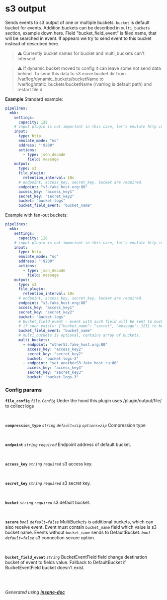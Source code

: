 # s3 output
Sends events to s3 output of one or multiple buckets.
`bucket` is default bucket for events. Addition buckets can be described in `multi_buckets` section, example down here.
Field "bucket_field_event" is filed name, that will be searched in event.
If appears we try to send event to this bucket instead of described here.

> ⚠ Currently bucket names for bucket and multi_buckets can't intersect.

> ⚠ If dynamic bucket moved to config it can leave some not send data behind.
> To send this data to s3 move bucket dir from /var/log/dynamic_buckets/bucketName to /var/log/static_buckets/bucketName (/var/log is default path)
> and restart file.d

**Example**
Standard example:
```yaml
pipelines:
  mkk:
    settings:
      capacity: 128
    # input plugin is not important in this case, let's emulate http input.
    input:
      type: http
      emulate_mode: "no"
      address: ":9200"
      actions:
        - type: json_decode
          field: message
    output:
      type: s3
      file_plugin:
        retention_interval: 10s
      # endpoint, access_key, secret_key, bucket are required.
      endpoint: "s3.fake_host.org:80"
      access_key: "access_key1"
      secret_key: "secret_key2"
      bucket: "bucket-logs"
      bucket_field_event: "bucket_name"
```

Example with fan-out buckets:
```yaml
pipelines:
  mkk:
    settings:
      capacity: 128
    # input plugin is not important in this case, let's emulate http input.
    input:
      type: http
      emulate_mode: "no"
      address: ":9200"
      actions:
        - type: json_decode
          field: message
    output:
      type: s3
      file_plugin:
        retention_interval: 10s
      # endpoint, access_key, secret_key, bucket are required.
      endpoint: "s3.fake_host.org:80"
      access_key: "access_key1"
      secret_key: "secret_key2"
      bucket: "bucket-logs"
      # bucket_field_event - event with such field will be sent to bucket with its value
      # if such exists: {"bucket_name": "secret", "message": 123} to bucket "secret".
      bucket_field_event: "bucket_name"
      # multi_buckets is optional, contains array of buckets.
      multi_buckets:
        - endpoint: "otherS3.fake_host.org:80"
          access_key: "access_key2"
          secret_key: "secret_key2"
          bucket: "bucket-logs-2"
        - endpoint: "yet_anotherS3.fake_host.ru:80"
          access_key: "access_key3"
          secret_key: "secret_key3"
          bucket: "bucket-logs-3"
```

### Config params
**`file_config`** *`file.Config`* 
Under the hood this plugin uses /plugin/output/file/ to collect logs

<br>

**`compression_type`** *`string`* *`default=zip`* *`options=zip`* 
Compression type

<br>

**`endpoint`** *`string`* *`required`* 
Endpoint address of default bucket.

<br>

**`access_key`** *`string`* *`required`* 
s3 access key.

<br>

**`secret_key`** *`string`* *`required`* 
s3 secret key.

<br>

**`bucket`** *`string`* *`required`* 
s3 default bucket.

<br>

**`secure`** *`bool`* *`default=false`* 
MultiBuckets is additional buckets, which can also receive event.
Event must contain `bucket_name` field which value is s3 bucket name.
Events without `bucket_name` sends to DefaultBucket.
*`bool`* *`default=false`* 
s3 connection secure option.

<br>

**`bucket_field_event`** *`string`* 
BucketEventField field change destination bucket of event to fields value.
Fallback to DefaultBucket if BucketEventField bucket doesn't exist.

<br>

<br>*Generated using [__insane-doc__](https://github.com/vitkovskii/insane-doc)*